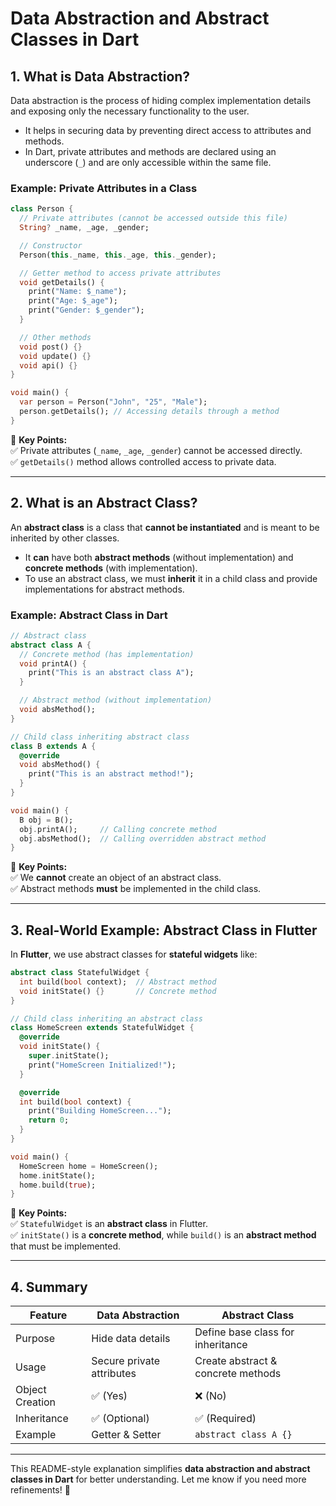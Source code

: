 

# **Data Abstraction and Abstract Classes in Dart**  

## **1. What is Data Abstraction?**  
Data abstraction is the process of hiding complex implementation details and exposing only the necessary functionality to the user.  
- It helps in securing data by preventing direct access to attributes and methods.  
- In Dart, private attributes and methods are declared using an underscore (`_`) and are only accessible within the same file.  

### **Example: Private Attributes in a Class**  
```dart
class Person {
  // Private attributes (cannot be accessed outside this file)
  String? _name, _age, _gender;

  // Constructor
  Person(this._name, this._age, this._gender);

  // Getter method to access private attributes
  void getDetails() {
    print("Name: $_name");
    print("Age: $_age");
    print("Gender: $_gender");
  }

  // Other methods
  void post() {}
  void update() {}
  void api() {}
}

void main() {
  var person = Person("John", "25", "Male");
  person.getDetails(); // Accessing details through a method
}
```
📌 **Key Points:**  
✅ Private attributes (`_name`, `_age`, `_gender`) cannot be accessed directly.  
✅ `getDetails()` method allows controlled access to private data.  

---

## **2. What is an Abstract Class?**  
An **abstract class** is a class that **cannot be instantiated** and is meant to be inherited by other classes.  
- It **can** have both **abstract methods** (without implementation) and **concrete methods** (with implementation).  
- To use an abstract class, we must **inherit** it in a child class and provide implementations for abstract methods.  

### **Example: Abstract Class in Dart**  
```dart
// Abstract class
abstract class A {
  // Concrete method (has implementation)
  void printA() {
    print("This is an abstract class A");
  }

  // Abstract method (without implementation)
  void absMethod();
}

// Child class inheriting abstract class
class B extends A {
  @override
  void absMethod() {
    print("This is an abstract method!");
  }
}

void main() {
  B obj = B();
  obj.printA();     // Calling concrete method
  obj.absMethod();  // Calling overridden abstract method
}
```
📌 **Key Points:**  
✅ We **cannot** create an object of an abstract class.  
✅ Abstract methods **must** be implemented in the child class.  

---

## **3. Real-World Example: Abstract Class in Flutter**  
In **Flutter**, we use abstract classes for **stateful widgets** like:  

```dart
abstract class StatefulWidget {
  int build(bool context);  // Abstract method
  void initState() {}       // Concrete method
}

// Child class inheriting an abstract class
class HomeScreen extends StatefulWidget {
  @override
  void initState() {
    super.initState();
    print("HomeScreen Initialized!");
  }

  @override
  int build(bool context) {
    print("Building HomeScreen...");
    return 0;
  }
}

void main() {
  HomeScreen home = HomeScreen();
  home.initState();
  home.build(true);
}
```
📌 **Key Points:**  
✅ `StatefulWidget` is an **abstract class** in Flutter.  
✅ `initState()` is a **concrete method**, while `build()` is an **abstract method** that must be implemented.  

---

## **4. Summary**  
| Feature           | Data Abstraction | Abstract Class |
|------------------|----------------|---------------|
| Purpose         | Hide data details | Define base class for inheritance |
| Usage           | Secure private attributes | Create abstract & concrete methods |
| Object Creation | ✅ (Yes) | ❌ (No) |
| Inheritance     | ✅ (Optional) | ✅ (Required) |
| Example         | Getter & Setter | `abstract class A {}` |

---

This README-style explanation simplifies **data abstraction and abstract classes in Dart** for better understanding. Let me know if you need more refinements! 🚀

